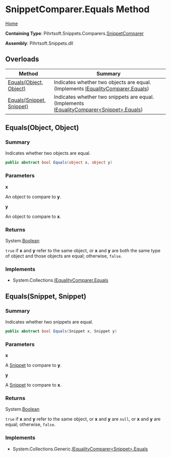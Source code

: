# SnippetComparer\.Equals Method

[Home](../../../../../README.md)

**Containing Type**: Pihrtsoft\.Snippets\.Comparers\.[SnippetComparer](../README.md)

**Assembly**: Pihrtsoft\.Snippets\.dll

## Overloads

| Method | Summary |
| ------ | ------- |
| [Equals(Object, Object)](#Pihrtsoft_Snippets_Comparers_SnippetComparer_Equals_System_Object_System_Object_) | Indicates whether two objects are equal\. \(Implements [IEqualityComparer.Equals](https://docs.microsoft.com/en-us/dotnet/api/system.collections.iequalitycomparer.equals)\) |
| [Equals(Snippet, Snippet)](#Pihrtsoft_Snippets_Comparers_SnippetComparer_Equals_Pihrtsoft_Snippets_Snippet_Pihrtsoft_Snippets_Snippet_) | Indicates whether two snippets are equal\. \(Implements [IEqualityComparer\<Snippet>.Equals](https://docs.microsoft.com/en-us/dotnet/api/system.collections.generic.iequalitycomparer-1.equals)\) |

## Equals\(Object, Object\) <a name="Pihrtsoft_Snippets_Comparers_SnippetComparer_Equals_System_Object_System_Object_"></a>

### Summary

Indicates whether two objects are equal\.

```csharp
public abstract bool Equals(object x, object y)
```

### Parameters

**x**

An object to compare to **y**\.

**y**

An object to compare to **x**\.

### Returns

System\.[Boolean](https://docs.microsoft.com/en-us/dotnet/api/system.boolean)

`true` if **x** and **y** refer to the same object, or **x** and **y** are both the same type of object and those objects are equal; otherwise, `false`\.

### Implements

* System\.Collections\.[IEqualityComparer.Equals](https://docs.microsoft.com/en-us/dotnet/api/system.collections.iequalitycomparer.equals)

## Equals\(Snippet, Snippet\) <a name="Pihrtsoft_Snippets_Comparers_SnippetComparer_Equals_Pihrtsoft_Snippets_Snippet_Pihrtsoft_Snippets_Snippet_"></a>

### Summary

Indicates whether two snippets are equal\.

```csharp
public abstract bool Equals(Snippet x, Snippet y)
```

### Parameters

**x**

A [Snippet](../../../Snippet/README.md) to compare to **y**\.

**y**

A [Snippet](../../../Snippet/README.md) to compare to **x**\.

### Returns

System\.[Boolean](https://docs.microsoft.com/en-us/dotnet/api/system.boolean)

`true` if **x** and **y** refer to the same object, or **x** and **y** are `null`, or **x** and **y** are equal; otherwise, `false`\.

### Implements

* System\.Collections\.Generic\.[IEqualityComparer\<Snippet>.Equals](https://docs.microsoft.com/en-us/dotnet/api/system.collections.generic.iequalitycomparer-1.equals)
